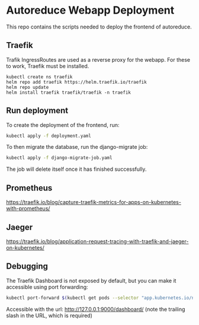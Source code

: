 # Autoreduce Webapp Deployment
This repo contains the scripts needed to deploy the frontend of autoreduce.

## Traefik
Trafik IngressRoutes are used as a reverse proxy for the webapp.
For these to work, Traefik must be installed.
```
kubectl create ns traefik
helm repo add traefik https://helm.traefik.io/traefik
helm repo update
helm install traefik traefik/traefik -n traefik
```

## Run deployment
To create the deployment of the frontend, run:
```bash
kubectl apply -f deployment.yaml
```

To then migrate the database, run the django-migrate job:
```bash
kubectl apply -f django-migrate-job.yaml
```
The job will delete itself once it has finished successfully.

## Prometheus
https://traefik.io/blog/capture-traefik-metrics-for-apps-on-kubernetes-with-prometheus/

## Jaeger
https://traefik.io/blog/application-request-tracing-with-traefik-and-jaeger-on-kubernetes/

## Debugging
The Traefik Dashboard is not exposed by default, but you can make it accessible using port forwarding:
```bash
kubectl port-forward $(kubectl get pods --selector "app.kubernetes.io/name=traefik" --output=name) 9000:9000
```
Accessible with the url: http://127.0.0.1:9000/dashboard/
(note the trailing slash in the URL, which is required)
